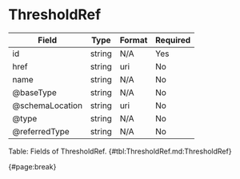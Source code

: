 <!--
    ATTENTION: This file was generated via gradle!
               Do NOT manually edit this file! Any such changes will be overwritten!
-->

# ThresholdRef

| Field | Type | Format | Required |
| ------- | ------- | ------- | --- |
| id | string | N/A | Yes |
| href | string | uri | No |
| name | string | N/A | No |
| @baseType | string | N/A | No |
| @schemaLocation | string | uri | No |
| @type | string | N/A | No |
| @referredType | string | N/A | No |

Table: Fields of ThresholdRef. {#tbl:ThresholdRef.md:ThresholdRef}

{#page:break}
